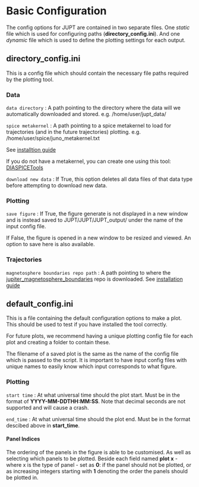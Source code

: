 # Basic Configuration

The config options for JUPT are contained in two separate files. One *static* file which is used for configuring paths (**directory_config.ini**). And one *dynamic* file which is used to define the plotting settings for each output.

## directory_config.ini

This is a config file which should contain the necessary file paths required by the plotting tool.

### Data

`data directory` : A path pointing to the directory where the data will we automatically downloaded and stored. e.g. /home/user/jupt_data/

`spice metakernel` : A path pointing to a spice metakernel to load for trajectories (and in the future trajectories) plotting. e.g. /home/user/spice/juno_metakernel.txt

See [installtion guide](installation)

If you do not have a metakernel, you can create one using this tool: [DIASPICETools](https://github.com/mjrutala/DIASPICETools)

`download new data` : If True, this option deletes all data files of that data type before attempting to download new data.

### Plotting

`save figure` : If True, the figure generate is not displayed in a new window and is instead saved to JUPT/JUPT/JUPT_output/ under the name of the input config file.

If False, the figure is opened in a new window to be resized and viewed. An option to save here is also available.

### Trajectories

`magnetosphere boundaries repo path` : A path pointing to where the [jupiter_magnetosphere_boundaries](https://github.com/DIASPlanetary/jupiter_magnetosphere_boundaries/) repo is downloaded. See [installation guide](installation)

## default_config.ini

This is a file containing the default configuration options to make a plot. This should be used to test if you have installed the tool correctly.

For future plots, we recommend having a unique plotting config file for each plot and creating a folder to contain these. 

The filename of a saved plot is the same as the name of the config file which is passed to the script. It is important to have input config files with unique names to easily know which input corresponds to what figure.

### Plotting

`start time` : At what universal time should the plot start. Must be in the format of **YYYY-MM-DDTHH:MM:SS**. Note that decimal seconds are not supported and will cause a crash.

`end_time` : At what universal time should the plot end. Must be in the format descibed above in **start_time**.

#### Panel Indices

The ordering of the panels in the figure is able to be customised. As well as selecting which panels to be plotted. Beside each field named **plot x** - where x is the type of panel - set as **0**: if the panel should not be plotted, or as increasing integers starting with **1** denoting the order the panels should be plotted in.
